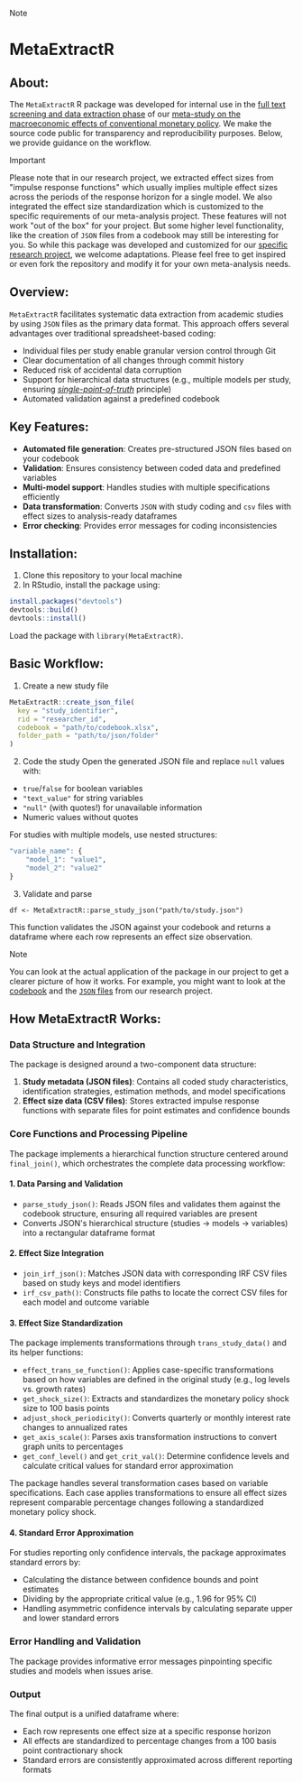 > [!NOTE]
> # MetaExtractR
> 
> ## About:
>
> The `MetaExtractR` R package was developed for internal use in the [full text screening and data extraction phase](https://github.com/META-CMP/data?tab=readme-ov-file#full-text-screening) of our [meta-study on the macroeconomic effects of conventional monetary policy](https://github.com/META-CMP/data). We make the source code public for transparency and reproducibility purposes. Below, we provide guidance on the workflow.

> [!IMPORTANT]
> Please note that in our research project, we extracted effect sizes from "impulse response functions" which usually implies multiple effect sizes across the periods of the response horizon for a single model. We also integrated the effect size standardization which is customized to the specific requirements of our meta-analysis project. These features will not work "out of the box" for your project. But some higher level functionality, like the creation of `JSON` files from a codebook may still be interesting for you. So while this package was developed and customized for our [specific research project]([data](https://github.com/META-CMP/data)), we welcome adaptations. Please feel free to get inspired or even fork the repository and modify it for your own meta-analysis needs.

## Overview:

`MetaExtractR` facilitates systematic data extraction from academic studies by using `JSON` files as the primary data format. This approach offers several advantages over traditional spreadsheet-based coding:
- Individual files per study enable granular version control through Git
- Clear documentation of all changes through commit history
- Reduced risk of accidental data corruption
- Support for hierarchical data structures (e.g., multiple models per study, ensuring [_single-point-of-truth_](https://en.wikipedia.org/wiki/Single_source_of_truth) principle)
- Automated validation against a predefined codebook

## Key Features:

- **Automated file generation**: Creates pre-structured JSON files based on your codebook
- **Validation**: Ensures consistency between coded data and predefined variables
- **Multi-model support**: Handles studies with multiple specifications efficiently
- **Data transformation**: Converts `JSON` with study coding and `csv` files with effect sizes to analysis-ready dataframes
- **Error checking**: Provides error messages for coding inconsistencies

## Installation:

1. Clone this repository to your local machine
2. In RStudio, install the package using:

```r
install.packages("devtools")
devtools::build()
devtools::install()
```

Load the package with `library(MetaExtractR)`.

## Basic Workflow:

1. Create a new study file

```r
MetaExtractR::create_json_file(
  key = "study_identifier",
  rid = "researcher_id",
  codebook = "path/to/codebook.xlsx",
  folder_path = "path/to/json/folder"
)
```

2. Code the study
Open the generated JSON file and replace `null` values with:

- `true`/`false` for boolean variables
- `"text_value"` for string variables
- `"null"` (with quotes!) for unavailable information
- Numeric values without quotes

For studies with multiple models, use nested structures:
```r
"variable_name": {
    "model_1": "value1",
    "model_2": "value2"
}
```

3. Validate and parse
```
df <- MetaExtractR::parse_study_json("path/to/study.json")
```

This function validates the JSON against your codebook and returns a dataframe where each row represents an effect size observation.

> [!NOTE]
>
> You can look at the actual application of the package in our project to get a clearer picture of how it works. For example, you might want to look at the [codebook](https://github.com/META-CMP/data/blob/main/codebook.csv) and the [`JSON` files](https://github.com/META-CMP/data/tree/main/data/full_text_screening/JSON_files) from our research project.

## How MetaExtractR Works:

### Data Structure and Integration

The package is designed around a two-component data structure:

1. **Study metadata (JSON files)**: Contains all coded study characteristics, identification strategies, estimation methods, and model specifications
2. **Effect size data (CSV files)**: Stores extracted impulse response functions with separate files for point estimates and confidence bounds

### Core Functions and Processing Pipeline

The package implements a hierarchical function structure centered around `final_join()`, which orchestrates the complete data processing workflow:

#### 1. Data Parsing and Validation
- `parse_study_json()`: Reads JSON files and validates them against the codebook structure, ensuring all required variables are present
- Converts JSON's hierarchical structure (studies → models → variables) into a rectangular dataframe format

#### 2. Effect Size Integration
- `join_irf_json()`: Matches JSON data with corresponding IRF CSV files based on study keys and model identifiers
- `irf_csv_path()`: Constructs file paths to locate the correct CSV files for each model and outcome variable

#### 3. Effect Size Standardization
The package implements transformations through `trans_study_data()` and its helper functions:

- `effect_trans_se_function()`: Applies case-specific transformations based on how variables are defined in the original study (e.g., log levels vs. growth rates)
- `get_shock_size()`: Extracts and standardizes the monetary policy shock size to 100 basis points
- `adjust_shock_periodicity()`: Converts quarterly or monthly interest rate changes to annualized rates
- `get_axis_scale()`: Parses axis transformation instructions to convert graph units to percentages
- `get_conf_level()` and `get_crit_val()`: Determine confidence levels and calculate critical values for standard error approximation

The package handles several transformation cases based on variable specifications. Each case applies transformations to ensure all effect sizes represent comparable percentage changes following a standardized monetary policy shock.

#### 4. Standard Error Approximation
For studies reporting only confidence intervals, the package approximates standard errors by:
- Calculating the distance between confidence bounds and point estimates
- Dividing by the appropriate critical value (e.g., 1.96 for 95% CI)
- Handling asymmetric confidence intervals by calculating separate upper and lower standard errors

### Error Handling and Validation

The package provides informative error messages pinpointing specific studies and models when issues arise.

### Output

The final output is a unified dataframe where:
- Each row represents one effect size at a specific response horizon
- All effects are standardized to percentage changes from a 100 basis point contractionary shock
- Standard errors are consistently approximated across different reporting formats
